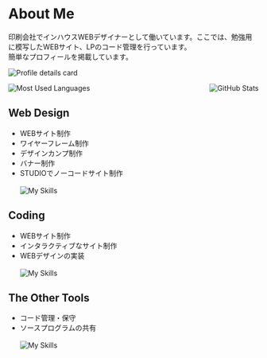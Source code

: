 # About Me
印刷会社でインハウスWEBデザイナーとして働いています。ここでは、勉強用に模写したWEBサイト、LPのコード管理を行っています。
<br>簡単なプロフィールを掲載しています。

![Profile details card](http://github-profile-summary-cards.vercel.app/api/cards/profile-details?username=sakataponsuke&theme=github)

<div style="display: flex; justify-content: space-between; align-items: flex-start;">
  <img src="https://github-readme-stats.vercel.app/api/top-langs?username=sakataponsuke&show_icons=true&locale=en&layout=compact" alt="Most Used Languages" style="max-width: 49%;">
  <img src="https://github-readme-stats.vercel.app/api?username=sakataponsuke&show_icons=true" alt="GitHub Stats" style="max-width: 49%;">
</div>

## Web Design
* WEBサイト制作
* ワイヤーフレーム制作
* デザインカンプ制作
* バナー制作
* STUDIOでノーコードサイト制作<br>
<br>![My Skills](https://skillicons.dev/icons?i=photoshop,illustrator,xd,figma&theme=dark)

## Coding
* WEBサイト制作
* インタラクティブなサイト制作
* WEBデザインの実装<br>
<br>![My Skills](https://skillicons.dev/icons?i=html,css,js,jquery,vscode&theme=dark)

## The Other Tools
* コード管理・保守
* ソースプログラムの共有<br>
<br>![My Skills](https://skillicons.dev/icons?i=wordpress,github&theme=dark)




